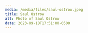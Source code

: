 ```yaml
---
media: /media/files/saul-ostrow.jpeg
title: Saul Ostrow
alt: Photo of Saul Ostrow
date: 2023-09-18T17:51:00-0500
---
```


